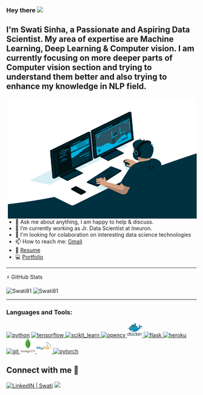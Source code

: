 ### Hey there <img src="https://media.giphy.com/media/hvRJCLFzcasrR4ia7z/giphy.gif" width="15px">

I'm Swati Sinha, a Passionate and Aspiring Data Scientist. My area of expertise are Machine Learning, Deep Learning & Computer vision. I am currently focusing on more  deeper parts of Computer vision section and trying to understand them better and also trying to enhance my knowledge in NLP field.
  --- 
  
  <img align="right" alt="GIF" src="https://github.com/Arbazkhan4712/Arbazkhan4712/blob/main/code.gif?raw=true" width="500" height="320" />
  
   - 💬 Ask me about anything, I am happy to help & discuss.
   - 🔭 I’m currently working as Jr. Data Scientist at Ineuron.
   - 👯 I'm looking for colaboration on interesting data science technologies 
   - 📫 How to reach me: [Gmail](mailto:sinhaswati025@.com)
   - 📝 [Resume](https://drive.google.com/file/d/1CmhM5MJGXldTEzteTlDD67Dpjc0-w2oP/view?usp=sharing)
   - 💻 [Portfolio](https://website-swati.herokuapp.com/)
---
 

:zap: GitHub Stats

<p float="left">
  <img src="https://github-readme-streak-stats.herokuapp.com/?user=Swati81&show_icons=true&theme=gotham" alt="Swati81" width="300" />
  <img src="https://github-readme-stats.vercel.app/api?username=Swati81&show_icons=true&theme=gotham" alt="Swati81" width="300" />
</p>  

---
<h3 align="left">Languages and Tools:</h3>

<a href="https://www.python.org" target="_blank"> <img src = "https://www.vectorlogo.zone/logos/python/python-icon.svg" alt="python" width="40" height="40"/></a>
<a href="https://www.tensorflow.org" target="_blank"> <img src="https://www.vectorlogo.zone/logos/tensorflow/tensorflow-icon.svg" alt="tensorflow" width="40" height="40"/> </a> 
<a href="https://scikit-learn.org/" target="_blank"> <img src="https://upload.wikimedia.org/wikipedia/commons/0/05/Scikit_learn_logo_small.svg" alt="scikit_learn" width="40" height="40"/> </a> 
<a href="https://opencv.org/" target="_blank"> <img src="https://www.vectorlogo.zone/logos/opencv/opencv-icon.svg" alt="opencv" width="40" height="40"/> </a>
<a href="https://www.docker.com/" target="_blank"><img src="https://raw.githubusercontent.com/devicons/devicon/master/icons/docker/docker-original-wordmark.svg" alt="docker" width="40" height="40"/> </a> 
<a href="https://flask.palletsprojects.com/" target="_blank"> <img src="https://www.vectorlogo.zone/logos/pocoo_flask/pocoo_flask-icon.svg" alt="flask" width="40" height="40"/> </a> 
<a href="https://www.heroku.com/" target="_blank"><img src="https://www.vectorlogo.zone/logos/heroku/heroku-icon.svg" alt="heroku" width="40" height="40"/> </a>
<a href="https://git-scm.com/" target="_blank"> <img src="https://www.vectorlogo.zone/logos/git-scm/git-scm-icon.svg" alt="git" width="40" height="40"/> </a> <a href="https://www.linux.org/" target="_blank"> </a> 
<a href="https://www.mongodb.com/" target="_blank"> <img src="https://raw.githubusercontent.com/devicons/devicon/master/icons/mongodb/mongodb-original-wordmark.svg" alt="mongodb" width="40" height="40"/> </a> 
<a href="https://www.mysql.com/" target="_blank"> <img src="https://raw.githubusercontent.com/devicons/devicon/master/icons/mysql/mysql-original-wordmark.svg" alt="mysql" width="40" height="40"/> </a> 
<a href="https://pytorch.org/" target="_blank"> <img src="https://www.vectorlogo.zone/logos/pytorch/pytorch-icon.svg" alt="pytorch" width="40" height="40"/> </a> 


## Connect with me 🤝
<a href="https://www.linkedin.com/in/swati-sinha-401706206/"> <img src="https://raw.githubusercontent.com/peterthehan/peterthehan/master/assets/linkedin.svg" alt="LinkedIN | Swati" width="22px"/></a>
![](https://visitor-badge.glitch.me/badge?page_id=Swati81.Swati81)




   
   
